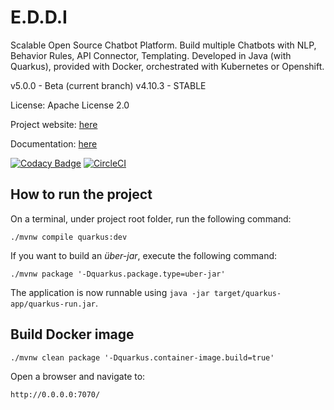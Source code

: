 # E.D.D.I

Scalable Open Source Chatbot Platform. Build multiple Chatbots with NLP, Behavior Rules, API Connector, Templating.
Developed in Java (with Quarkus), provided with Docker, orchestrated with Kubernetes or Openshift.

v5.0.0 - Beta (current branch)
v4.10.3 - STABLE

License: Apache License 2.0

Project website: [here](https://eddi.labs.ai/)

Documentation: [here](http://docs.labs.ai/)

[![Codacy Badge](https://app.codacy.com/project/badge/Grade/2c5d183d4bd24dbaa77427cfbf5d4074)](https://www.codacy.com/gh/labsai/EDDI/dashboard?utm_source=github.com&amp;utm_medium=referral&amp;utm_content=labsai/EDDI&amp;utm_campaign=Badge_Grade) [![CircleCI](https://circleci.com/gh/labsai/EDDI/tree/master.svg?style=svg)](https://circleci.com/gh/labsai/EDDI/tree/master)

## How to run the project

On a terminal, under project root folder, run the following command:

```shell script
./mvnw compile quarkus:dev
```

If you want to build an _über-jar_, execute the following command:

```shell script
./mvnw package '-Dquarkus.package.type=uber-jar'
```

The application is now runnable using `java -jar target/quarkus-app/quarkus-run.jar`.

## Build Docker image

```shell script
./mvnw clean package '-Dquarkus.container-image.build=true'
```

Open a browser and navigate to:

```text
http://0.0.0.0:7070/
```
